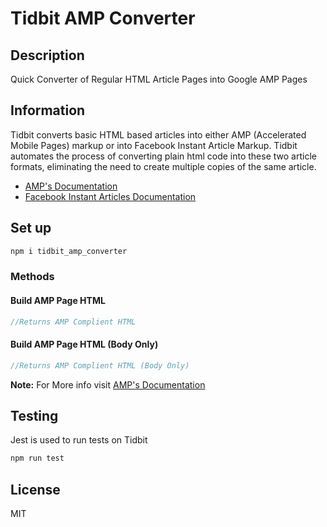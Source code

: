 # Tidbit AMP Converter

## Description

Quick Converter of Regular HTML Article Pages into Google AMP Pages

## Information

Tidbit converts basic HTML based articles into either AMP (Accelerated Mobile Pages) markup or into Facebook Instant Article Markup. Tidbit automates the process of converting plain html code into these two article formats, eliminating the need to create multiple copies of the same article.

* [AMP's Documentation](https://www.ampproject.org/)
* [Facebook Instant Articles Documentation](https://developers.facebook.com/docs/instant-articles/)

## Set up

```bash
npm i tidbit_amp_converter
```

### Methods

#### Build AMP Page HTML

```javascript
//Returns AMP Complient HTML
```

#### Build AMP Page HTML (Body Only)

```javascript
//Returns AMP Complient HTML (Body Only)
```

__Note:__
For More info visit [AMP's Documentation](https://www.ampproject.org/docs/getting-started/)

## Testing

Jest is used to run tests on Tidbit

```bash
npm run test
```

## License

MIT
